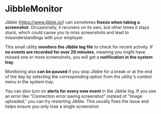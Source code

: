 # JibbleMonitor

Jibble (https://www.jibble.io/) can sometimes **freeze when taking a screenshot**. Occasionally, it recovers on its own, 
but other times it stays stuck, which could cause you to miss screenshots and lead to misunderstandings with your employer.

This small utility **monitors the Jibble log file** to check for recent activity. If **no events are recorded for over 20 minutes**, 
meaning you might have missed one or more screenshots, you will get a **notification in the system tray**. 

Monitoring also **can be paused** if you stop Jibble for a break or at the end of the day by selecting the corresponding option 
from the utility's context menu in the system tray.

You can also turn on **alerts for every new event** in the Jibble log. 
If you see an error like "Connection error saving screenshot" instead of "Image uploaded," you can try restarting Jibble. 
This usually fixes the issue and helps ensure you only lose a single screenshot.
